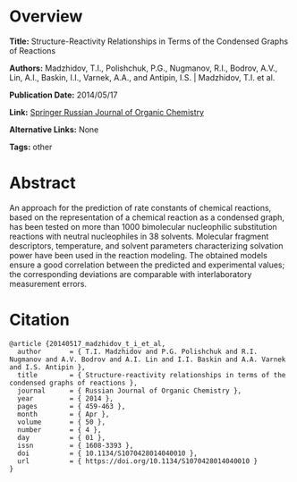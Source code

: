 # Overview
**Title:**
Structure-Reactivity Relationships in Terms of the Condensed Graphs of Reactions

**Authors:**
Madzhidov, T.I., Polishchuk, P.G., Nugmanov, R.I., Bodrov, A.V., Lin, A.I., Baskin, I.I., Varnek, A.A., and Antipin, I.S. |
Madzhidov, T.I. et al.

**Publication Date:**
2014/05/17

**Link:**
[Springer Russian Journal of Organic Chemistry](https://link.springer.com/article/10.1134/S1070428014040010)

**Alternative Links:**
None

**Tags:**
other


# Abstract
An approach for the prediction of rate constants of chemical reactions, based on the representation of a chemical reaction as a condensed graph, has been tested on more than 1000 bimolecular nucleophilic substitution reactions with neutral nucleophiles in 38 solvents.
Molecular fragment descriptors, temperature, and solvent parameters characterizing solvation power have been used in the reaction modeling.
The obtained models ensure a good correlation between the predicted and experimental values; the corresponding deviations are comparable with interlaboratory measurement errors.


# Citation
```
@article {20140517_madzhidov_t_i_et_al,
  author       = { T.I. Madzhidov and P.G. Polishchuk and R.I. Nugmanov and A.V. Bodrov and A.I. Lin and I.I. Baskin and A.A. Varnek and I.S. Antipin },
  title        = { Structure-reactivity relationships in terms of the condensed graphs of reactions },
  journal      = { Russian Journal of Organic Chemistry },
  year         = { 2014 },
  pages        = { 459-463 },
  month        = { Apr },
  volume       = { 50 },
  number       = { 4 },
  day          = { 01 },
  issn         = { 1608-3393 },
  doi          = { 10.1134/S1070428014040010 },
  url          = { https://doi.org/10.1134/S1070428014040010 }
}
```
